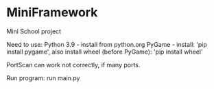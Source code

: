 # MiniFramework
Mini  School project

Need to use:
Python 3.9 - install from python.org
PyGame - install: 'pip install pygame', also install wheel (before PyGame): 'pip install wheel'

PortScan can work not correctly, if many ports.

Run program: run main.py
